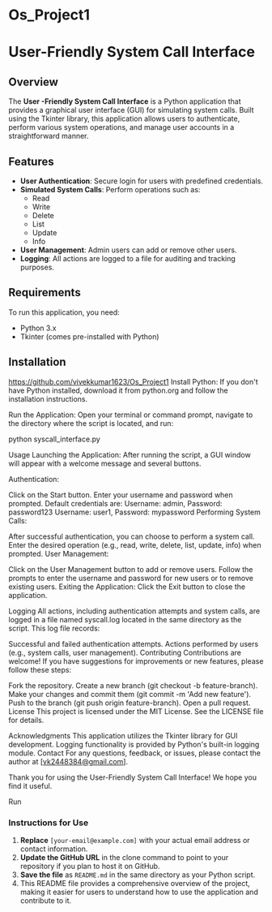 # Os_Project1
# User-Friendly System Call Interface

## Overview

The **User -Friendly System Call Interface** is a Python application that provides a graphical user interface (GUI) for simulating system calls. Built using the Tkinter library, this application allows users to authenticate, perform various system operations, and manage user accounts in a straightforward manner.

## Features

- **User  Authentication**: Secure login for users with predefined credentials.
- **Simulated System Calls**: Perform operations such as:
  - Read
  - Write
  - Delete
  - List
  - Update
  - Info
- **User  Management**: Admin users can add or remove other users.
- **Logging**: All actions are logged to a file for auditing and tracking purposes.

## Requirements

To run this application, you need:

- Python 3.x
- Tkinter (comes pre-installed with Python)

## Installation

https://github.com/vivekkumar1623/Os_Project1
Install Python: If you don't have Python installed, download it from python.org and follow the installation instructions.

Run the Application: Open your terminal or command prompt, navigate to the directory where the script is located, and run:
   
python syscall_interface.py

Usage
Launching the Application: After running the script, a GUI window will appear with a welcome message and several buttons.

Authentication:

Click on the Start button.
Enter your username and password when prompted. Default credentials are:
Username: admin, Password: password123
Username: user1, Password: mypassword
Performing System Calls:

After successful authentication, you can choose to perform a system call.
Enter the desired operation (e.g., read, write, delete, list, update, info) when prompted.
User Management:

Click on the User Management button to add or remove users.
Follow the prompts to enter the username and password for new users or to remove existing users.
Exiting the Application: Click the Exit button to close the application.

Logging
All actions, including authentication attempts and system calls, are logged in a file named syscall.log located in the same directory as the script. This log file records:

Successful and failed authentication attempts.
Actions performed by users (e.g., system calls, user management).
Contributing
Contributions are welcome! If you have suggestions for improvements or new features, please follow these steps:

Fork the repository.
Create a new branch (git checkout -b feature-branch).
Make your changes and commit them (git commit -m 'Add new feature').
Push to the branch (git push origin feature-branch).
Open a pull request.
License
This project is licensed under the MIT License. See the LICENSE file for details.

Acknowledgments
This application utilizes the Tkinter library for GUI development.
Logging functionality is provided by Python's built-in logging module.
Contact
For any questions, feedback, or issues, please contact the author at [vk2448384@gmail.com].

Thank you for using the User-Friendly System Call Interface! We hope you find it useful.

Run

### Instructions for Use

1. **Replace** `[your-email@example.com]` with your actual email address or contact information.
2. **Update the GitHub URL** in the clone command to point to your repository if you plan to host it on GitHub.
3. **Save the file** as `README.md` in the same directory as your Python script.
4. This README file provides a comprehensive overview of the project, making it easier for users to understand how to use the application and contribute to it.

